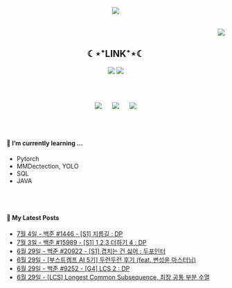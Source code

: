 

<div align="center">
<img src="https://capsule-render.vercel.app/api?type=waving&color=timeGradient&height=300&section=header&text=JAMONG%205&fontSize=90" /> <br>
<!-- <body style="font-size:100px">반갑습니다! 머신러닝 엔지니어, CV 딥러닝 모델링 직무를 지망하는 개발자의 깃허브 입니다.</body> -->
<br><br>
</div>
<div align="right">
  <img src="https://hits.seeyoufarm.com/api/count/incr/badge.svg?url=https%3A%2F%2Fgithub.com%2Fjennifer060697&count_bg=%23708FD3&title_bg=%23515151&icon=ghostery.svg&icon_color=%23E7E7E7&title=HITS%21%21&edge_flat=false"/>
</div>

<h2 align="center">☾⋆⁺LINK⁺⋆☾</h2>
<div align="center">
  <a href="https://jamong-5.tistory.com/"><img src="https://img.shields.io/badge/DailyBlog-09B3AF?style=flat-square&logo=Tistory&logoColor=white&link=https://jamong-5.tistory.com/"/></a>
<!--   <a href="https://www.kaggle.com/jamong5"><img src="https://img.shields.io/badge/Kaggle-20BEFF?style=flat-square&logo=Kaggle&logoColor=white&link=https://www.kaggle.com/jamong5"/></a> -->
  <a href="mailto:oennifer060697@gmail.com"><img src="https://img.shields.io/badge/Email-FF4785?style=flat-square&logo=Gmail&logoColor=white&link=mailto:oennifer060697@gmail.com"/></a>
</div>

<!-- <h2 align="center">☾⋆⁺Available⁺⋆☾</h2>
<div align="center">
  <img src="https://img.shields.io/badge/Python-00B1E7?logo=Python&logoColor=white"/>
  <img src="https://img.shields.io/badge/C++-00599C?logo=C%2B%2B&logoColor=white"/>
  <img src="https://img.shields.io/badge/C-000000?logo=C&logoColor=white"/>
</div> -->

<br><br>

<div align="center">
  <img src = "https://github-readme-stats.vercel.app/api?username=jennifer060697&theme=great-gatsby&show_icons=true">
  <t>&nbsp;&nbsp;&nbsp;&nbsp;</t>
  <img src = "http://mazassumnida.wtf/api/v2/generate_badge?boj=jennifer0606">
  <t>&nbsp;&nbsp;&nbsp;&nbsp;</t>
  <img src = "https://github-readme-stats.vercel.app/api/top-langs/?username=jennifer060697&layout=compact">
</div>

<br><br>

#### 🌱 I’m currently learning ...
- Pytorch
- MMDectection, YOLO
- SQL
- JAVA

<br><br>
#### 🌱 My Latest Posts

 - [7월 4일 - 백준 #1446 - [S1] 지름길 : DP](https://jamong-5.tistory.com/entry/%EB%B0%B1%EC%A4%80-1446-S1-%EC%A7%80%EB%A6%84%EA%B8%B8-DP)
 - [7월 3일 - 백준 #15989 - [S1]  1,2,3 더하기 4 : DP](https://jamong-5.tistory.com/entry/%EB%B0%B1%EC%A4%80-15989-S1-%08123-%EB%8D%94%ED%95%98%EA%B8%B0-4-DP)
 - [6월 29일 - 백준 #20922 - [S1] 겹치는 건 싫어 :  두포인터](https://jamong-5.tistory.com/entry/%EB%B0%B1%EC%A4%80-20922-S1-%EA%B2%B9%EC%B9%98%EB%8A%94-%EA%B1%B4-%EC%8B%AB%EC%96%B4-%08%EB%91%90%ED%8F%AC%EC%9D%B8%ED%84%B0)
 - [6월 29일 - [부스트캠프 AI 5기] 두런두런 후기 (feat. 변성윤 마스터님)](https://jamong-5.tistory.com/entry/%EB%B6%80%EC%8A%A4%ED%8A%B8%EC%BA%A0%ED%94%84-AI-5%EA%B8%B0-%EB%91%90%EB%9F%B0%EB%91%90%EB%9F%B0-%ED%9B%84%EA%B8%B0-feat-%EB%B3%80%EC%84%B1%EC%9C%A4-%EB%A7%88%EC%8A%A4%ED%84%B0%EB%8B%98)
 - [6월 29일 - 백준 #9252 - [G4] LCS 2 : DP](https://jamong-5.tistory.com/entry/%EB%B0%B1%EC%A4%80-9252-G4-LCS-2-DP)
 - [6월 29일 - [LCS] Longest Common Subsequence, 최장 공통 부분 수열](https://jamong-5.tistory.com/entry/LCS-Longest-Common-Subsequence-%EC%B5%9C%EC%9E%A5-%EA%B3%B5%ED%86%B5-%EB%B6%80%EB%B6%84-%EC%88%98%EC%97%B4)
